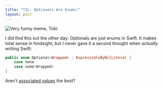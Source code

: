 ```yaml
---
title: "TIL: Optionals Are Enums!"
layout: post
---
```


![Very funny meme, Tobi](https://bitesizedswift.com/assets/uploads/optionals.png)

I did find this out the other day: Optionals are just enums in Swift. It makes total sense in hindsight, but I never gave it a second thought when _actually_ writing Swift:

```swift
public enum Optional<Wrapped> : ExpressibleByNilLiteral {
    case none
    case some(Wrapped)
}
```

Aren't [associated values](https://docs.swift.org/swift-book/LanguageGuide/Enumerations.html#Associated%20Values) the best?